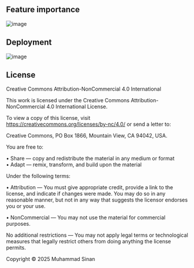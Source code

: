 ## Feature importance

![image](https://github.com/user-attachments/assets/a61906d9-075b-411a-b37c-722d95358839)


## Deployment

![image](https://github.com/user-attachments/assets/39ee7eae-24f6-4899-9faf-f4670201c65f)


## License


Creative Commons Attribution-NonCommercial 4.0 International

This work is licensed under the Creative Commons Attribution-NonCommercial 4.0 International License.

To view a copy of this license, visit https://creativecommons.org/licenses/by-nc/4.0/ or send a letter to:

Creative Commons, PO Box 1866, Mountain View, CA 94042, USA.

You are free to:

• Share — copy and redistribute the material in any medium or format  
• Adapt — remix, transform, and build upon the material  

Under the following terms:

• Attribution — You must give appropriate credit, provide a link to the license, and indicate if changes were made. You may do so in any reasonable manner, but not in any way that suggests the licensor endorses you or your use.

• NonCommercial — You may not use the material for commercial purposes.

No additional restrictions — You may not apply legal terms or technological measures that legally restrict others from doing anything the license permits.

Copyright © 2025 Muhammad Sinan
